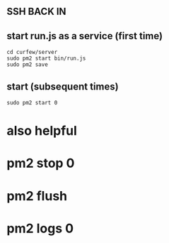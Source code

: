 ## SSH BACK IN 

## start run.js as a service (first time)
    cd curfew/server
    sudo pm2 start bin/run.js
    sudo pm2 save

## start (subsequent times)
    sudo pm2 start 0
    

# also helpful
#   pm2 stop 0
#   pm2 flush
#   pm2 logs 0
